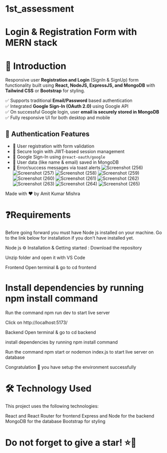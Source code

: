 # 1st_assessment
# Login & Registration Form with MERN stack

# 👋 Introduction

Responsive user **Registration and Login** (SignIn & SignUp) form functionality built using **React, NodeJS, ExpressJS, and MongoDB** with **Tailwind CSS** or **Bootstrap** for styling.

✅ Supports traditional **Email/Password** based authentication  
✅ Integrated **Google Sign-In (OAuth 2.0)** using Google API  
✅ On successful Google login, user **email is securely stored in MongoDB**  
✅ Fully responsive UI for both desktop and mobile

## 🔐 Authentication Features

- 🔸 User registration with form validation
- 🔸 Secure login with JWT-based session management
- 🔸 Google Sign-In using `@react-oauth/google`
- 🔸 User data (like name & email) saved in MongoDB
- 🔸 Error/success messages via toast alerts
![Screenshot (256)](https://github.com/user-attachments/assets/35188628-7511-4fd4-875b-2b5546228c31)
![Screenshot (257)](https://github.com/user-attachments/assets/95b8e15e-b0f6-4f27-9d11-cf4c1157bab2)
![Screenshot (258)](https://github.com/user-attachments/assets/7a3d4736-a075-4799-8bf3-35e263ba2a50)
![Screenshot (259)](https://github.com/user-attachments/assets/34e75046-3a99-49fc-864f-3e13b7a17d30)
![Screenshot (260)](https://github.com/user-attachments/assets/a1538442-bbe7-49cd-8c6c-b66d893c00dd)
![Screenshot (261)](https://github.com/user-attachments/assets/ab304eb2-acbe-410c-8f88-dde8d587ad20)
![Screenshot (262)](https://github.com/user-attachments/assets/bde75887-b00e-4912-95fe-82d51f7e5f94)
![Screenshot (263)](https://github.com/user-attachments/assets/8a4b1fa9-7850-4eb4-8d64-35a8df26d20f)
![Screenshot (264)](https://github.com/user-attachments/assets/1ff38d26-3928-4cdf-83fd-31788b445cba)
![Screenshot (265)](https://github.com/user-attachments/assets/26de61d0-9f36-490a-8d47-6eef4c1d7eb1)

Made with 
❤️ by Amit Kumar Mishra

# ❓Requirements
Before going forward you must have Node js installed on your machine.
Go to the link below for installation if you don't have installed yet.

Node js
⚙️ Installation & Getting started :
Download the repository

Unzip folder and open it with VS Code

Frontend
Open terminal & go to cd frontend

# Install dependencies by running npm install command

Run the command npm run dev to start live server

Click on http://localhost:5173/

Backend
Open terminal & go to cd backend

install dependencies by running npm install command

Run the command npm start or nodemon index.js to start live server on database

Congratulation 🎉 you have setup the environment successfully
# 🛠️ Technology Used
This project uses the following technologies:

React and React Router for frontend
Express and Node for the backend
MongoDB for the database
Bootstrap for styling

# Do not forget to give a star! ⭐🤗
